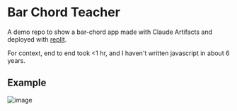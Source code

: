 # Bar Chord Teacher

A demo repo to show a bar-chord app made with Claude Artifacts and deployed with  [replit](https://replit.com).

For context, end to end took <1 hr, and I haven't written javascript in about 6 years.

## Example

![image](https://github.com/user-attachments/assets/278a7013-0589-43dc-ac9e-b28e4cc31207)
